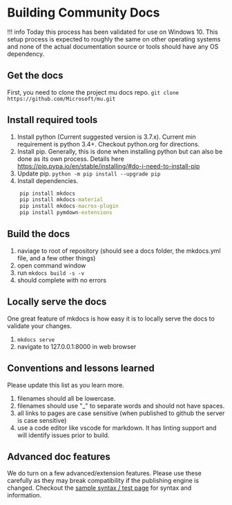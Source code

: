 # Building Community Docs

!!! info
    Today this process has been validated for use on Windows 10. This setup process is expected to roughly the same on other operating systems
    and none of the actual documentation source or tools should have any OS dependency.

## Get the docs

First, you need to clone the project mu docs repo.
  `git clone https://github.com/Microsoft/mu.git`

## Install required tools

1. Install python (Current suggested version is 3.7.x).  Current min requirement is python 3.4+.  Checkout python.org for directions.
2. Install pip.  Generally, this is done when installing python but can also be done as its own process.  Details here https://pip.pypa.io/en/stable/installing/#do-i-need-to-install-pip
3. Update pip. `python -m pip install --upgrade pip`
4. Install dependencies.

``` cmd
    pip install mkdocs
    pip install mkdocs-material
    pip install mkdocs-macros-plugin
    pip install pymdown-extensions
```

## Build the docs

1. naviage to root of repository (should see a docs folder, the mkdocs.yml file, and a few other things)
2. open command window
3. run `mkdocs build -s -v`
4. should complete with no errors


## Locally serve the docs

One great feature of mkdocs is how easy it is to locally serve the docs to validate your changes.

1. `mkdocs serve`
2. navigate to 127.0.0.1:8000 in web browser

## Conventions and lessons learned

Please update this list as you learn more.

1. filenames should all be lowercase.  
2. filenames should use "_" to separate words and should not have spaces.  
3. all links to pages are case sensitive (when published to github the server is case sensitive)
4. use a code editor like vscode for markdown.  It has linting support and will identify issues prior to build.

## Advanced doc features

We do turn on a few advanced/extension features.  Please use these carefully as they may break compatibility if the publishing engine is changed.  Checkout the [sample syntax / test page](doc_sample_test.md) for syntax and information.